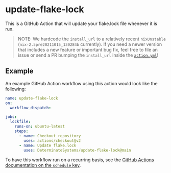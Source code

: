 # update-flake-lock

This is a GitHub Action that will update your flake.lock file whenever it is run.

> NOTE: We hardcode the `install_url` to a relatively recent `nixUnstable` (`nix-2.5pre20211015_130284b` currently). If you need a newer version that includes a new feature or important bug fix, feel free to file an issue or send a PR bumping the `install_url` inside the [`action.yml`](action.yml)!

## Example

An example GitHub Action workflow using this action would look like the following:

```yaml
name: update-flake-lock
on:
  workflow_dispatch:

jobs:
  lockfile:
    runs-on: ubuntu-latest
    steps:
      - name: Checkout repository
        uses: actions/checkout@v2
      - name: Update flake.lock
        uses: DeterminateSystems/update-flake-lock@main
```

To have this workflow run on a recurring basis, see the [GitHub Actions documentation on the `schedule` key](https://docs.github.com/en/actions/learn-github-actions/events-that-trigger-workflows#schedule).
